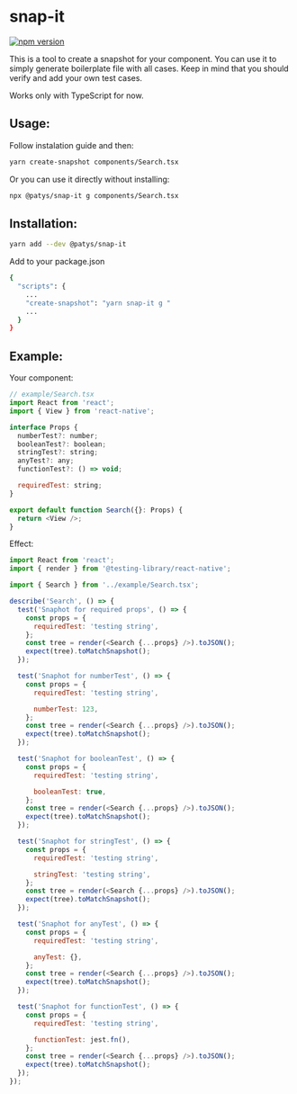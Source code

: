 # snap-it

[![npm version](https://badge.fury.io/js/%40patys%2Fsnap-it.svg)](https://badge.fury.io/js/%40patys%2Fsnap-it)

This is a tool to create a snapshot for your component. You can use it to simply generate boilerplate file with all cases. Keep in mind that you should verify and add your own test cases.

Works only with TypeScript for now.

## Usage:

Follow instalation guide and then:

```bash
yarn create-snapshot components/Search.tsx
```

Or you can use it directly without installing:

```bash
npx @patys/snap-it g components/Search.tsx
```

## Installation:

```bash
yarn add --dev @patys/snap-it
```

Add to your package.json

```bash
{
  "scripts": {
    ...
    "create-snapshot": "yarn snap-it g "
    ...
  }
}
```

## Example:

Your component:

```javascript
// example/Search.tsx
import React from 'react';
import { View } from 'react-native';

interface Props {
  numberTest?: number;
  booleanTest?: boolean;
  stringTest?: string;
  anyTest?: any;
  functionTest?: () => void;

  requiredTest: string;
}

export default function Search({}: Props) {
  return <View />;
}
```

Effect:

```javascript
import React from 'react';
import { render } from '@testing-library/react-native';

import { Search } from '../example/Search.tsx';

describe('Search', () => {
  test('Snaphot for required props', () => {
    const props = {
      requiredTest: 'testing string',
    };
    const tree = render(<Search {...props} />).toJSON();
    expect(tree).toMatchSnapshot();
  });

  test('Snaphot for numberTest', () => {
    const props = {
      requiredTest: 'testing string',

      numberTest: 123,
    };
    const tree = render(<Search {...props} />).toJSON();
    expect(tree).toMatchSnapshot();
  });

  test('Snaphot for booleanTest', () => {
    const props = {
      requiredTest: 'testing string',

      booleanTest: true,
    };
    const tree = render(<Search {...props} />).toJSON();
    expect(tree).toMatchSnapshot();
  });

  test('Snaphot for stringTest', () => {
    const props = {
      requiredTest: 'testing string',

      stringTest: 'testing string',
    };
    const tree = render(<Search {...props} />).toJSON();
    expect(tree).toMatchSnapshot();
  });

  test('Snaphot for anyTest', () => {
    const props = {
      requiredTest: 'testing string',

      anyTest: {},
    };
    const tree = render(<Search {...props} />).toJSON();
    expect(tree).toMatchSnapshot();
  });

  test('Snaphot for functionTest', () => {
    const props = {
      requiredTest: 'testing string',

      functionTest: jest.fn(),
    };
    const tree = render(<Search {...props} />).toJSON();
    expect(tree).toMatchSnapshot();
  });
});
```
